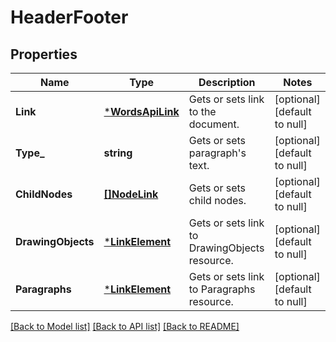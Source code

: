 # HeaderFooter

## Properties
Name | Type | Description | Notes
------------ | ------------- | ------------- | -------------
**Link** | [***WordsApiLink**](WordsApiLink.md) | Gets or sets link to the document. | [optional] [default to null]
**Type_** | **string** | Gets or sets paragraph&#39;s text. | [optional] [default to null]
**ChildNodes** | [**[]NodeLink**](NodeLink.md) | Gets or sets child nodes. | [optional] [default to null]
**DrawingObjects** | [***LinkElement**](LinkElement.md) | Gets or sets link to DrawingObjects resource. | [optional] [default to null]
**Paragraphs** | [***LinkElement**](LinkElement.md) | Gets or sets link to Paragraphs resource. | [optional] [default to null]

[[Back to Model list]](../README.md#documentation-for-models) [[Back to API list]](../README.md#documentation-for-api-endpoints) [[Back to README]](../README.md)


